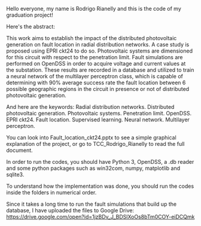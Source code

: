 Hello everyone, my name is Rodrigo Rianelly and this is the code of my 
graduation project!

Here's the abstract:

This work aims to establish the impact of the distributed photovoltaic 
generation on fault location in radial distribution networks. A case study is 
proposed using EPRI ckt24 to do so. Photovoltaic systems are dimensioned for 
this circuit with respect to the penetration limit. Fault simulations are 
performed on OpenDSS in order to acquire voltage and current values at the 
substation. These results are recorded in a database and utilized to train a 
neural network of the multilayer perceptron class, which is capable of 
determining with 90% average success rate the fault location between 6 possible 
geographic regions in the circuit in presence or not of distributed photovoltaic 
generation.

And here are the keywords:
Radial distribution networks. Distributed photovoltaic generation. Photovoltaic 
systems. Penetration limit. OpenDSS. EPRI ckt24. Fault location. Supervised 
learning. Neural network. Multilayer perceptron.

You can look into Fault_location_ckt24.pptx to see a simple graphical 
explanation of the project, or go to TCC_Rodrigo_Rianelly to read the full 
document.

In order to run the codes, you should have Python 3, OpenDSS, a .db reader
and some python packages such as win32com, numpy, matplotlib and sqlite3.

To understand how the implementation was done, you should run the codes
inside the folders in numerical order.

Since it takes a long time to run the fault simulations that build up the
database, I have uploaded the files to Google Drive:
https://drive.google.com/open?id=1jzBDv_J_BDSlXoOs8bTm0COY-eiDCQmk
